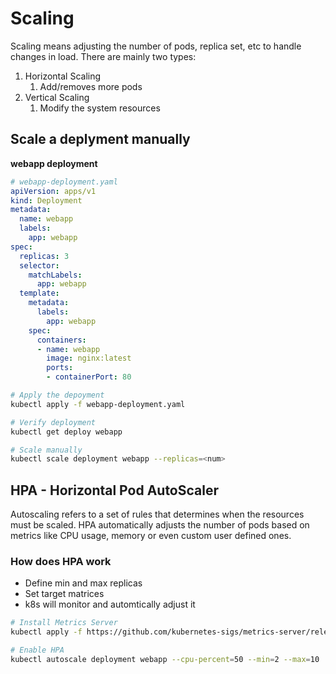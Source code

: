# Scaling

Scaling means adjusting the number of pods, replica set, etc to handle changes in load. There are mainly
two types:
1. Horizontal Scaling
   1. Add/removes more pods
2. Vertical Scaling
   1. Modify the system resources

## Scale a deplyment manually

**webapp deployment**

```yaml
# webapp-deployment.yaml
apiVersion: apps/v1
kind: Deployment
metadata:
  name: webapp
  labels:
    app: webapp
spec:
  replicas: 3
  selector:
    matchLabels:
      app: webapp
  template:
    metadata:
      labels:
        app: webapp
    spec:
      containers:
      - name: webapp
        image: nginx:latest
        ports:
        - containerPort: 80
```

```bash
# Apply the depoyment
kubectl apply -f webapp-deployment.yaml

# Verify deployment
kubectl get deploy webapp

# Scale manually
kubectl scale deployment webapp --replicas=<num>
```

## HPA - Horizontal Pod AutoScaler

Autoscaling refers to a set of rules that determines when the resources must be scaled. HPA automatically adjusts the 
number of pods based on metrics like CPU usage, memory or even custom user defined ones.


### How does HPA work

- Define min and max replicas
- Set target matrices
- k8s will monitor and automtically adjust it

```bash
# Install Metrics Server
kubectl apply -f https://github.com/kubernetes-sigs/metrics-server/releases/latest/download/components.yaml

# Enable HPA
kubectl autoscale deployment webapp --cpu-percent=50 --min=2 --max=10
```